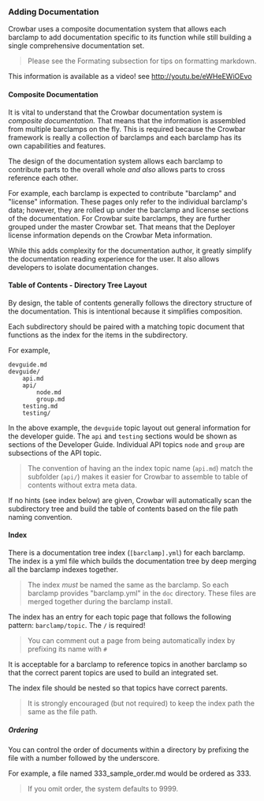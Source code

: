 ### Adding Documentation

Crowbar uses a composite documentation system that allows each barclamp to add documentation specific to its function while still building a single comprehensive documentation set.

> Please see the Formating subsection for tips on formatting markdown.

This information is available as a video! see http://youtu.be/eWHeEWiOEvo

#### Composite Documentation

It is vital to understand that the Crowbar documentation system is _composite documentation._  That means that the information is assembled from multiple barclamps on the fly.  This is required because the Crowbar framework is really a collection of barclamps and each barclamp has its own capabilities and features.

The design of the documentation system allows each barclamp to contribute parts to the overall whole _and also_ allows parts to cross reference each other.

For example, each barclamp is expected to contribute "barclamp" and "license" information.  These pages only refer to the individual barclamp's data; however, they are rolled up under the barclamp and license sections of the documentation.  For Crowbar suite barclamps, they are further grouped under the master Crowbar set.  That means that the Deployer license information depends on the Crowbar Meta information.

While this adds complexity for the documentation author, it greatly simplify the documentation reading experience for the user.  It also allows developers to isolate documentation changes.

#### Table of Contents - Directory Tree Layout

By design, the table of contents generally follows the directory structure of the documentation.  This is intentional because it simplifies composition.

Each subdirectory should be paired with a matching topic document that functions as the index for the items in the subdirectory.

For example, 

    devguide.md
    devguide/
        api.md
        api/
            node.md
            group.md
        testing.md
        testing/

In the above example, the `devguide` topic layout out general information for the developer guide.  The `api` and `testing` sections would be shown as sections of the Developer Guide.  Individual API topics `node` and `group` are subsections of the API topic.

> The convention of having an the index topic name (`api.md`) match the subfolder (`api/`) makes it easier for Crowbar to assemble to table of contents without extra meta data.

If no hints (see index below) are given, Crowbar will automatically scan the subdirectory tree and build the table of contents based on the file path naming convention.

#### Index
There is a documentation tree index (`[barclamp].yml`) for each barclamp.  The index is a yml file which builds the documentation tree by deep merging all the barclamp indexes together.

> The index _must_ be named the same as the barclamp.  So each barclamp provides "barclamp.yml" in the `doc` directory.  These files are merged together during the barclamp install. 

The index has an entry for each topic page that follows the following pattern: `barclamp/topic`.  The `/` is required!

> You can comment out a page from being automatically index by prefixing its name with `#`

It is acceptable for a barclamp to reference topics in another barclamp so that the correct parent topics are used to build an integrated set.

The index file should be nested so that topics have correct parents.

> It is strongly encouraged (but not required) to keep the index path the same as the file path.

##### Ordering

You can control the order of documents within a directory by prefixing the file with a number followed by the underscore.

For example, a file named 333_sample_order.md would be ordered as 333.

> If you omit order, the system defaults to 9999.

